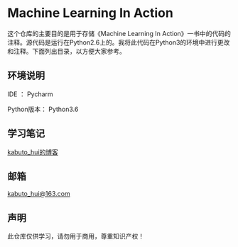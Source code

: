 # Machine Learning In Action
这个仓库的主要目的是用于存储《Machine Learning In Action》一书中的代码的注释。源代码是运行在Python2.6上的。我将此代码在Python3的环境中进行更改和注释。下面列出目录，以方便大家参考。

## 环境说明
IDE ： Pycharm

Python版本： Python3.6

## 学习笔记
[kabuto_hui的博客](https://blog.csdn.net/kabuto_hui)

## 邮箱
kabuto_hui@163.com

## 声明
此仓库仅供学习，请勿用于商用，尊重知识产权！
    

